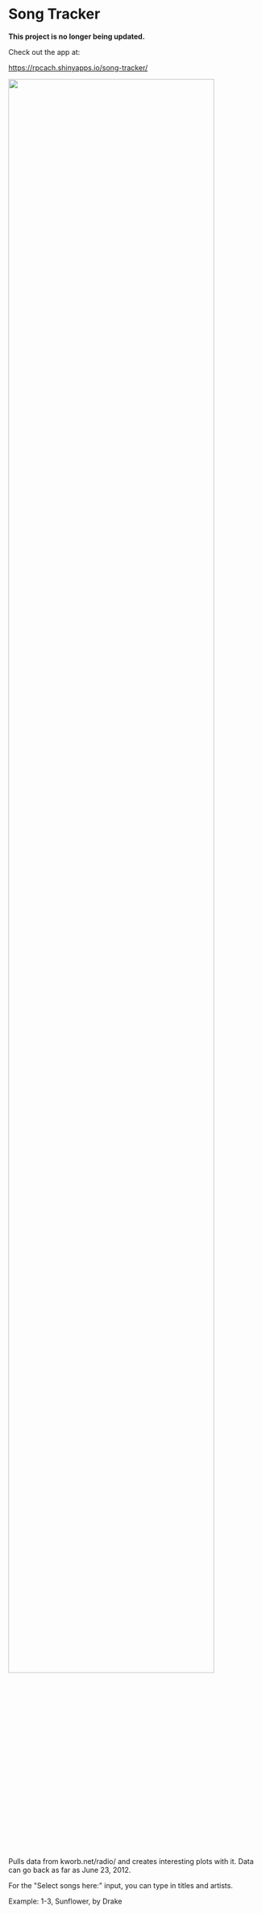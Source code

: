 # Song Tracker

**This project is no longer being updated.**

Check out the app at:

https://rpcach.shinyapps.io/song-tracker/

<img src = "https://raw.github.com/rpcach/song-tracker/master/plot.png" width="90%"></img>


Pulls data from kworb.net/radio/ and creates interesting plots with it.
Data can go back as far as June 23, 2012.

For the "Select songs here:" input, you can type in titles and artists.

Example: 1-3, Sunflower, by Drake
